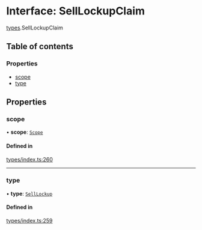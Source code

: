 # Interface: SellLockupClaim

[types](../wiki/types).SellLockupClaim

## Table of contents

### Properties

- [scope](../wiki/types.SellLockupClaim#scope)
- [type](../wiki/types.SellLockupClaim#type)

## Properties

### scope

• **scope**: [`Scope`](../wiki/types.Scope)

#### Defined in

[types/index.ts:260](https://github.com/PolymeshAssociation/polymesh-sdk/blob/079537ad/src/types/index.ts#L260)

___

### type

• **type**: [`SellLockup`](../wiki/types.ClaimType#selllockup)

#### Defined in

[types/index.ts:259](https://github.com/PolymeshAssociation/polymesh-sdk/blob/079537ad/src/types/index.ts#L259)
